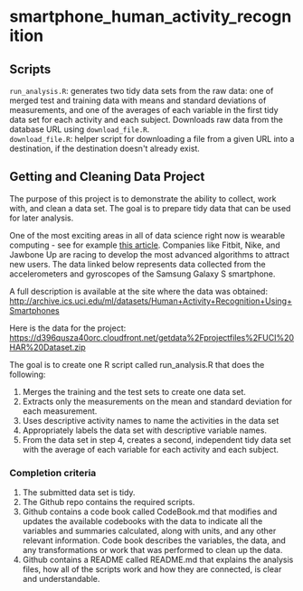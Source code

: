 # smartphone_human_activity_recognition

## Scripts
`run_analysis.R`: generates two tidy data sets from the raw data: one of merged test and training data with means and standard deviations of measurements, and one of the averages of each variable in the first tidy data set for each activity and each subject. Downloads raw data from the database URL using `download_file.R`.  
`download_file.R`: helper script for downloading a file from a given URL into a destination, if the destination doesn't already exist.

## Getting and Cleaning Data Project
The purpose of this project is to demonstrate the ability to collect, work with, and clean a data set. The goal is to prepare tidy data that can be used for later analysis.

One of the most exciting areas in all of data science right now is wearable computing - see for example [this article](http://www.insideactivitytracking.com/data-science-activity-tracking-and-the-battle-for-the-worlds-top-sports-brand).
Companies like Fitbit, Nike, and Jawbone Up are racing to develop the most advanced algorithms to attract new users. The data linked below represents data collected from the accelerometers and gyroscopes of the Samsung Galaxy S smartphone.

A full description is available at the site where the data was obtained:  
<http://archive.ics.uci.edu/ml/datasets/Human+Activity+Recognition+Using+Smartphones>

Here is the data for the project:  
<https://d396qusza40orc.cloudfront.net/getdata%2Fprojectfiles%2FUCI%20HAR%20Dataset.zip>

The goal is to create one R script called run_analysis.R that does the following:
1. Merges the training and the test sets to create one data set.
2. Extracts only the measurements on the mean and standard deviation for each measurement.
3. Uses descriptive activity names to name the activities in the data set
4. Appropriately labels the data set with descriptive variable names.
5. From the data set in step 4, creates a second, independent tidy data set with the average of each variable for each activity and each subject.

### Completion criteria 
1. The submitted data set is tidy.
2. The Github repo contains the required scripts.
3. Github contains a code book called CodeBook.md that modifies and updates the available codebooks with the data to indicate all the variables and summaries calculated, along with units, and any other relevant information. Code book describes the variables, the data, and any transformations or work that was performed to clean up the data.
4. Github contains a README called README.md that explains the analysis files, how all of the scripts work and how they are connected, is clear and understandable.
